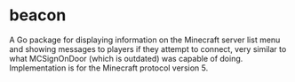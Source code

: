 # beacon
A Go package for displaying information on the Minecraft server list menu and showing messages to players if they attempt to connect, very similar to what MCSignOnDoor (which is outdated) was capable of doing. Implementation is for the Minecraft protocol version 5.
